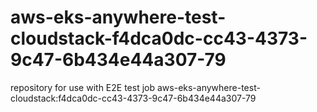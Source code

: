 # aws-eks-anywhere-test-cloudstack-f4dca0dc-cc43-4373-9c47-6b434e44a307-79
repository for use with E2E test job aws-eks-anywhere-test-cloudstack:f4dca0dc-cc43-4373-9c47-6b434e44a307-79
